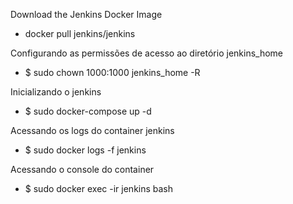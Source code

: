 Download the Jenkins Docker Image
 - docker pull jenkins/jenkins

Configurando as permissões de acesso ao diretório jenkins_home
 - $ sudo chown 1000:1000 jenkins_home -R

Inicializando o jenkins
 - $ sudo docker-compose up -d

Acessando os logs do container jenkins
 - $ sudo docker logs -f jenkins

Acessando o console do container
 - $ sudo docker exec -ir jenkins bash
